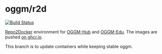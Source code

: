 # oggm/r2d

[![Build Status](https://github.com/OGGM/r2d/actions/workflows/build-image.yml/badge.svg)](https://github.com/OGGM/r2d/actions/workflows/build-image.yml)

[Repo2Docker](https://repo2docker.readthedocs.io) environment for [OGGM-Hub](https://docs.oggm.org/en/latest/cloud.html#oggm-hub) and [OGGM-Edu](http://edu.oggm.org). The images are pushed [on ghcr.io](https://github.com/OGGM/OGGM-Docker/pkgs/container/r2d).

This branch is to update containers while keeping stable oggm.


